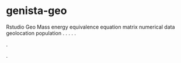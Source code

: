 # genista-geo
Rstudio Geo Mass energy equivalence equation matrix numerical data geolocation population
.
.
.
.
.




.










.

